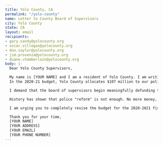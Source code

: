 ```yaml
---
title: Yolo County, CA
permalink: "/yolo-county"
name: Letter to County Board of Supervisors
city: Yolo County
state: CA
layout: email
recipients:
- gary.sandy@yolocounty.org
- oscar.villegas@yolocounty.org
- don.saylor@yolocounty.org
- jim.provenza@yolocounty.org
- duane.chamberlain@yolocounty.org
body: |-
  Dear Yolo County Supervisors,

  My name is [YOUR NAME] and I am a resident of Yolo County. I am writing to demand that the Yolo County Board of Supervisors adopt a budget that prioritizes community well-being, and redirects funding away from the police and jails.
  In the 2020-21 budget, Yolo County allocates $107 million to our police system, an inordinate 20% of the county’s total budget of $539,088,239. When compared to the 10% allocated to housing programs, this suggests how highly the county has valued punishing its citizens even while many of them are without secure housing. The picture becomes even clearer when one considers the county’s $33 million ($66 million over three years) allocated to the Leinberger Jail, and $13 million ($41 million over three years) allocated to the Monroe Jail, making up 100% of the proposed Capital Improvement budget for this year and 93% of last year's Capital Improvement Budget. The expansion of our carceral systems represents 28% of our budget during a year that is absolutely certain to see a downturn in revenue. The county may recoup these funds by decreasing the police and jail expansion budget.

  I demand that the board of supervisors begin meaningfully defunding the Yolo County Sheriff’s Office and re-allocate those funds to programs proven to more effectively promote a safe and equitable community. We need funding for community-based mental health services, substance abuse treatment services, affordable housing programs, not police. I demand a budget that reflects the actual needs of Yolo County residents.

  History has shown that police "reform" is not enough. No more money, and more importantly, no more lives must be lost to police. We must take a hard look at the way the current system in place fails to serve-and in fact actively harms-our community, and come together to reimagine the role of police in our city.

  I am urging you to completely revise the budget for the 2020-2021 fiscal year, and to invest in the people, not the police.

  Thank you for your time,
  [YOUR NAME]
  [YOUR ADDRESS]
  [YOUR EMAIL]
  [YOUR PHONE NUMBER]
---
```


